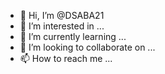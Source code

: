 - 👋 Hi, I’m @DSABA21
- 👀 I’m interested in ...
- 🌱 I’m currently learning ...
- 💞️ I’m looking to collaborate on ...
- 📫 How to reach me ...

<!---
DSABA21/DSABA21 is a ✨ special ✨ repository because its `README.md` (this file) appears on your GitHub profile.
You can click the Preview link to take a look at your changes.
--->




